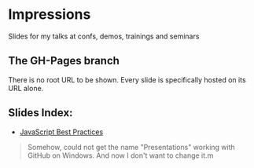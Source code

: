 Impressions
===========

Slides for my talks at confs, demos, trainings and seminars

## The GH-Pages branch

There is no root URL to be shown. Every slide is specifically hosted on its URL alone.

## Slides Index:

* [JavaScript Best Practices](http://omshiv.github.io/impressions/cisco/javascript-best-practices)

> Somehow, could not get the name "Presentations" working with GitHub on Windows. And now I don't want to change it.m
